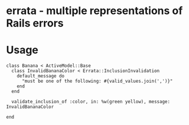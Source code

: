 errata - multiple representations of Rails errors
=================================================

Usage
=====

```
class Banana < ActiveModel::Base
  class InvalidBananaColor < Errata::InclusionInvalidation
    default_message do
      "must be one of the following: #{valid_values.join(',')}"
    end
  end
  
  validate_inclusion_of :color, in: %w(green yellow), message: InvalidBananaColor
  
end
```
